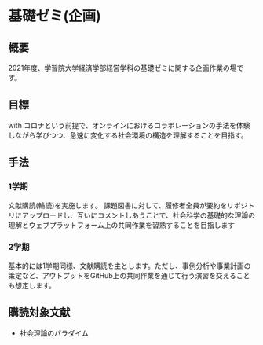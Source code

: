 # 基礎ゼミ(企画)
## 概要
2021年度、学習院大学経済学部経営学科の基礎ゼミに関する企画作業の場です。

## 目標
with コロナという前提で、オンラインにおけるコラボレーションの手法を体験しながら学びつつ、急速に変化する社会環境の構造を理解することを目指す。

## 手法
### 1学期
文献購読(輪読)を実施します。
課題図書に対して、履修者全員が要約をリポジトリにアップロードし、互いにコメントしあうことで、社会科学の基礎的な理論の理解とウェブプラットフォーム上の共同作業を習熟することを目指します

### 2学期
基本的には1学期同様、文献購読を主とします。ただし、事例分析や事業計画の策定など、アウトプットをGitHub上の共同作業を通じて行う演習を交えることも想定します。

## 購読対象文献
- 社会理論のパラダイム
